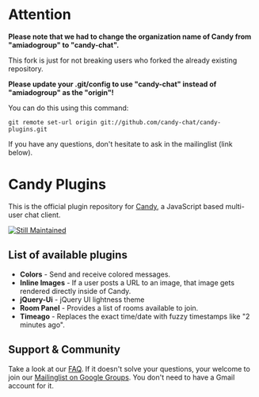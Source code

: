 Attention
=========
**Please note that we had to change the organization name of Candy from "amiadogroup" to "candy-chat".**

This fork is just for not breaking users who forked the already existing repository.

**Please update your .git/config to use "candy-chat" instead of "amiadogroup" as the "origin"!**

You can do this using this command:

```
git remote set-url origin git://github.com/candy-chat/candy-plugins.git
```

If you have any questions, don't hesitate to ask in the mailinglist (link below).

# Candy Plugins

This is the official plugin repository for [Candy](http://candy-chat.github.com/candy), a JavaScript based multi-user chat client.

[![Still Maintained](http://stillmaintained.com/candy-chat/candy-plugins.png)](http://stillmaintained.com/candy-chat/candy-plugins)

## List of available plugins
* __Colors__ - Send and receive colored messages.
* __Inline Images__ - If a user posts a URL to an image, that image gets rendered directly inside of Candy.
* __jQuery-Ui__ - jQuery UI lightness theme
* __Room Panel__ - Provides a list of rooms available to join.
* __Timeago__ - Replaces the exact time/date with fuzzy timestamps like "2 minutes ago".

Support & Community
-------------------
Take a look at our [FAQ](https://github.com/candy-chat/candy/wiki/Frequently-Asked-Questions). If it doesn't solve your questions, your welcome to join our [Mailinglist on Google Groups](http://groups.google.com/group/candy-chat).
You don't need to have a Gmail account for it. 

